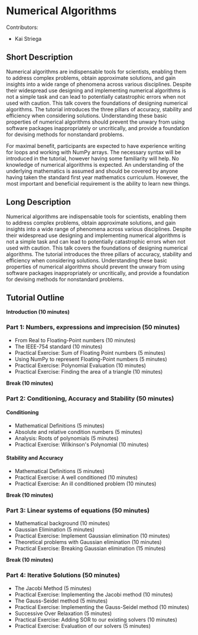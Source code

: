 # Numerical Algorithms

Contributors:

* Kai Striega

## Short Description

Numerical algorithms are indispensable tools for scientists, enabling them to address complex problems, obtain approximate solutions, and gain insights into a wide range of phenomena across various disciplines. Despite their widespread use designing and implementing numerical algorithms is not a simple task and can lead to potentially catastrophic errors when not used with caution. This talk covers the foundations of designing numerical algorithms. The tutorial introduces the three pillars of accuracy, stability and efficiency when considering solutions. Understanding these basic properties of numerical algorithms should prevent the unwary from using software packages inappropriately or uncritically, and provide a foundation for devising methods for nonstandard problems. 

For maximal benefit, participants are expected to have experience writing for loops and working with NumPy arrays. The necessary syntax will be introduced in the tutorial, however having some familiarity will help. No knowledge of numerical algorithms is expected. An understanding of the underlying mathematics is assumed and should be covered by anyone having taken the standard first year mathematics curriculum. However, the most important and beneficial requirement is the ability to learn new things.

## Long Description

Numerical algorithms are indispensable tools for scientists, enabling them to address complex problems, obtain approximate solutions, and gain insights into a wide range of phenomena across various disciplines. Despite their widespread use designing and implementing numerical algorithms is not a simple task and can lead to potentially catastrophic errors when not used with caution. This talk covers the foundations of designing numerical algorithms. The tutorial introduces the three pillars of accuracy, stability and efficiency when considering solutions. Understanding these basic properties of numerical algorithms should prevent the unwary from using software packages inappropriately or uncritically, and provide a foundation for devising methods for nonstandard problems. 

## Tutorial Outline

**Introduction (10 minutes)**

### Part 1: Numbers, expressions and imprecision (50 minutes)

* From Real to Floating-Point numbers (10 minutes)
* The IEEE-754 standard (10 minutes)
* Practical Exercise: Sum of Floating Point numbers (5 minutes) 
* Using NumPy to represent Floating-Point numbers (5 minutes)
* Practical Exercise: Polynomial Evaluation (10 minutes)
* Practical Exercise: Finding the area of a triangle (10 minutes)

**Break (10 minutes)**

### Part 2: Conditioning, Accuracy and Stability (50 minutes)

#### Conditioning

* Mathematical Definitions (5 minutes)
* Absolute and relative condition numbers (5 minutes)
* Analysis: Roots of polynomials (5 minutes)
* Practical Exercise: Wilkinson's Polynomial (10 minutes)

#### Stability and Accuracy

* Mathematical Definitions (5 minutes)
* Practical Exercise: A well conditioned (10 minutes)
* Practical Exercise: An ill conditioned problem (10 minutes)

**Break (10 minutes)**


### Part 3: Linear systems of equations (50 minutes)
 
* Mathematical background (10 minutes)
* Gaussian Elimination (5 minutes)
* Practical Exercise: Implement Gaussian elimination (10 minutes)
* Theoretical problems with Gaussian elimination (10 minutes)
* Practical Exercise: Breaking Gaussian elimination (15 minutes)

**Break (10 minutes)**

### Part 4: Iterative Solutions (50 minutes)

* The Jacobi Method (5 minutes)
* Practical Exercise: Implementing the Jacobi method (10 minutes)
* The Gauss-Seidel method (5 minutes)
* Practical Exercise: Implementing the Gauss-Seidel method (10 minutes)
* Successive Over Relaxation (5 minutes)
* Practical Exercise: Adding SOR to our existing solvers (10 minutes)
* Practical Exercise: Evaluation of our solvers (5 minutes)
